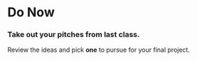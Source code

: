 # Do Now

### Take out your pitches from last class. 

Review the ideas and pick **one** to pursue for your final project. 

